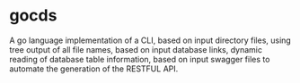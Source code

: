 # gocds
A go language implementation of a CLI, based on input directory files, using tree output of all file names, based on input database links, dynamic reading of database table information, based on input swagger files to automate the generation of the RESTFUL API.
